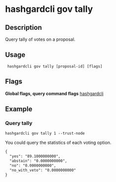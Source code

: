 # hashgardcli gov tally

## Description

Query tally of votes on a proposal. 

## Usage

```
 hashgardcli gov tally [proposal-id] [flags]
```

## Flags

**Global flags, query command flags** [hashgardcli](../README.md)


## Example

### Query tally

```shell
hashgardcli gov tally 1 --trust-node
```

You could query the statistics of each voting option.

```txt
{
  "yes": "89.1000000000",
  "abstain": "0.0000000000",
  "no": "0.0000000000",
  "no_with_veto": "0.0000000000"
}
```

